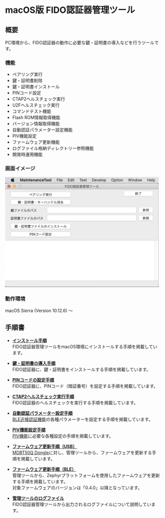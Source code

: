 # macOS版 FIDO認証器管理ツール

## 概要
PC環境から、FIDO認証器の動作に必要な鍵・証明書の導入などを行うツールです。

### 機能
* ペアリング実行
* 鍵・証明書削除
* 鍵・証明書インストール
* PINコード設定
* CTAP2ヘルスチェック実行
* U2Fヘルスチェック実行
* コマンドテスト機能
* Flash ROM情報取得機能
* バージョン情報取得機能
* 自動認証パラメーター設定機能
* PIV機能設定
* ファームウェア更新機能
* ログファイル格納ディレクトリー参照機能
* 開発時運用機能

### 画面イメージ
<img src="../assets/0001.png" width="500">

### 動作環境
macOS Sierra (Version 10.12.6) 〜

## 手順書

- <b>[インストール手順](INSTALLPRG.md)</b><br>
FIDO認証器管理ツールをmacOS環境にインストールする手順を掲載しています。

- <b>[鍵・証明書の導入手順](INSTALLKEYCRT.md)</b><br>
FIDO認証器に、鍵・証明書をインストールする手順を掲載しています。

- <b>[PINコードの設定手順](SETPIN.md)</b><br>
FIDO認証器に、PINコード（暗証番号）を設定する手順を掲載しています。

- <b>[CTAP2ヘルスチェック実行手順](CTAP2HCHECK.md)</b><br>
FIDO認証器のヘルスチェックを実行する手順を掲載しています。

- <b>[自動認証パラメーター設定手順](BLEAUTHPARAM.md)</b><br>
[BLE近接認証機能](../../FIDO2Device/MDBT50Q_Dongle/BLEDAUTH.md)の各種パラメーターを設定する手順を掲載しています。

- <b>[PIV機能設定手順](PIVSETTING.md)</b><br>
[PIV機能](../../FIDO2Device/MDBT50Q_Dongle/PIVPINLOGIN.md)に必要な各種設定の手順を掲載しています。

- <b>[ファームウェア更新手順（USB）](UPDATEFIRMWARE.md)</b><br>
[MDBT50Q Dongle](../../FIDO2Device/MDBT50Q_Dongle/README.md)に対し、管理ツールから、ファームウェアを更新する手順を掲載しています。

- <b>[ファームウェア更新手順（BLE）](../../MaintenanceTool/macOSApp/UPDATEFW_BLE.md)</b><br>
管理ツールから、Zephyrプラットフォームを使用したファームウェアを更新する手順を掲載しています。<br>
対象ファームウェアのバージョンは「0.4.0」以降となっています。

- <b>[管理ツールのログファイル](VIEWLOG.md)</b><br>
FIDO認証器管理ツールから出力されるログファイルについて説明しています。
